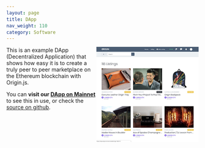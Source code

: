 ```yaml
---
layout: page
title: DApp
nav_weight: 110
category: Software
---
```


<img src="assets/dapp.jpg" style="height:250px; float: right;">

This is an example DApp (Decentralized Application) that shows how easy it is to create a truly peer to peer marketplace on the Ethereum blockchain with Origin.js. 

You can **visit our [DApp on Mainnet](https://shoporigin.com/)** to see this in use, or check the [source on github](https://github.com/OriginProtocol/origin/tree/master/origin-dapp).
